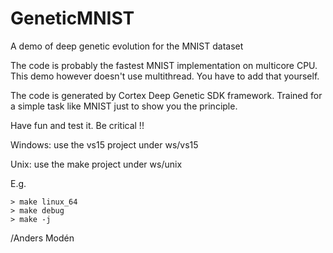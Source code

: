 # GeneticMNIST
A demo of deep genetic evolution for the MNIST dataset

The code is probably the fastest MNIST implementation on multicore CPU. This demo however doesn't use multithread. You have to add that yourself.

The code is generated by Cortex Deep Genetic SDK framework. Trained for a simple task like MNIST just to show you the principle.

Have fun and test it. Be critical !!


Windows: use the vs15 project under ws/vs15

Unix: use the make project under ws/unix

E.g.

    > make linux_64
    > make debug
    > make -j

/Anders Modén
